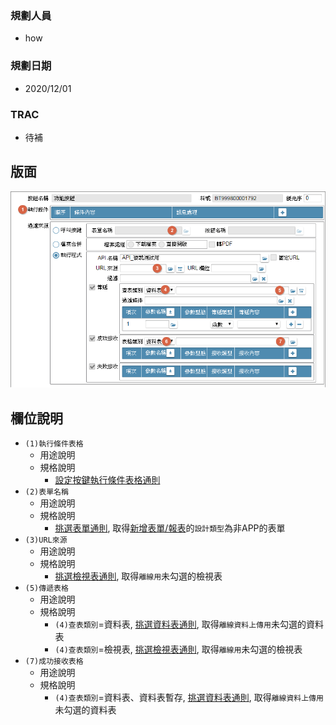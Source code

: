 ### <div id="user">規劃人員</div>
* how

### <div id="updatedate">規劃日期</div>
* 2020/12/01

### <div id="trac">TRAC</div>
* <ps>待補</ps> 

## <div id="layout">版面</div>
![pic][image_BAExecute]

## <div id="object-desc">欄位說明</div>
* `(1)執行條件表格`
    * 用途說明
    * 規格說明
        * [設定按鍵執行條件表格通則][link_ruledialog11]
* `(2)表單名稱`
    * 用途說明
    * 規格說明
        * [挑選表單通則][link_ruledialog6], 取得[新增表單/報表][link_AddFormReport]的`設計類型`為非APP的表單
* `(3)URL來源`
    * 用途說明
    * 規格說明
        * [挑選檢視表通則][link_ruledialog4], 取得`離線用`未勾選的檢視表
* `(5)傳遞表格`
    * 用途說明
    * 規格說明
        * `(4)查表類別`=資料表, [挑選資料表通則][link_ruledialog3], 取得`離線資料上傳用`未勾選的資料表
        * `(4)查表類別`=檢視表, [挑選檢視表通則][link_ruledialog4], 取得`離線用`未勾選的檢視表
* `(7)成功接收表格`
    * 用途說明
    * 規格說明
        * `(4)查表類別`=資料表、資料表暫存, [挑選資料表通則][link_ruledialog3], 取得`離線資料上傳用`未勾選的資料表
            
<!-- 圖片 -->
[image_BAExecute]:attachment/BAExecute.png

<!-- 超連結 -->
[link_ruledialog1]:/8.10.0/IDE/Specification/RulesDialog/README#ruledialog1 "共用通則_開啟單據/操作條件式通則"
[link_ruledialog3]:/8.10.0/IDE/Specification/RulesDialog/README#ruledialog3 "共用通則_開啟單據/挑選資料表通則"
[link_ruledialog4]:/8.10.0/IDE/Specification/RulesDialog/README#ruledialog4 "共用通則_開啟單據/挑選檢視表通則"
[link_ruledialog6]:/8.10.0/IDE/Specification/RulesDialog/README#ruledialog6 "共用通則_開啟單據/挑選表單通則"
[link_ruledialog11]:../RulesDialog/README#ruledialog11 "共用通則_開啟單據/設定按鍵執行條件表格通則"
[link_AddFormReport]:../Home/AddFormReport "新增表單/報表"